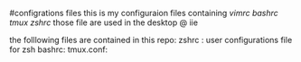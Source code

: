 #configrations files
this is my configuraion files  containing *vimrc bashrc tmux zshrc*
those file are used in the desktop @ iie

the folllowing files are contained in this repo:
zshrc : user configurations file for zsh
bashrc:
tmux.conf:
